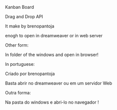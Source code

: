 
Kanban Board 

Drag and Drop API


It make by brenopantoja

enogh to open in dreamweaver or in web server

Other form:

In folder of the windows and open in browser!

In portuguese:

Criado por brenopantoja

Basta abrir no dreamweaver ou em um servidor Web

Outra forma:

Na pasta do windows e abri-lo no navegador !
